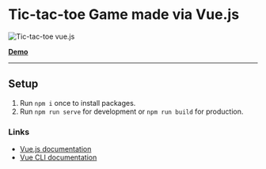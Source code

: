 # Tic-tac-toe Game made via Vue.js

![Tic-tac-toe vue.js](https://raw.githubusercontent.com/Pooria-H/vue-tic-tac-toe/master/screenshot.png)


<a href="https://pooria-h.github.io/vue-tic-tac-toe/" target="_blank">
    <b>
        Demo
    </b>
</a>

------


## Setup

1. Run `npm i` once to install packages.
2. Run `npm run serve` for development or `npm run build` for production.


### Links
- [Vue.js documentation](https://vuejs.org/v2/guide/)
- [Vue CLI documentation](https://cli.vuejs.org/guide/)
